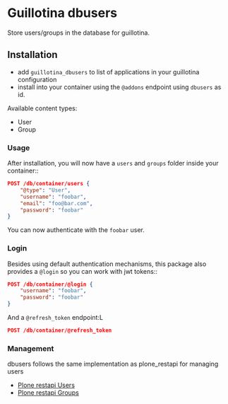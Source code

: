 
# Guillotina dbusers

Store users/groups in the database for guillotina.


## Installation

- add `guillotina_dbusers` to list of applications in your guillotina configuration
- install into your container using the `@addons` endpoint using `dbusers` as id.

Available content types:
- User
- Group

### Usage

After installation, you will now have a `users` and `groups` folder inside
your container::

```json
POST /db/container/users {
    "@type": "User",
    "username": "foobar",
    "email": "foo@bar.com",
    "password": "foobar"
}
```


You can now authenticate with the `foobar` user.


### Login

Besides using default authentication mechanisms, this package also provides
a `@login` so you can work with jwt tokens::

```json
POST /db/container/@login {
    "username": "foobar",
    "password": "foobar"
}
```


And a `@refresh_token` endpoint:L

```json
POST /db/container/@refresh_token
```


### Management

dbusers follows the same implementation as plone_restapi for managing users

- [Plone restapi Users](https://plonerestapi.readthedocs.io/en/latest/users.html)
- [Plone restapi Groups](https://plonerestapi.readthedocs.io/en/latest/groups.html)
